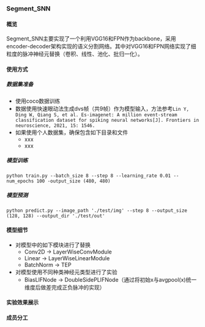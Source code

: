 ### Segment_SNN
#### 概览
Segment_SNN主要实现了一个利用VGG16和FPN作为backbone，采用encoder-decoder架构实现的语义分割网络。其中对VGG16和FPN网络实现了细粒度的脉冲神经元替换（卷积、线性、池化、批归一化）。
#### 使用方式
##### 数据集准备
+ 使用coco数据训练
+ 数据使用快速眼动法生成dvs帧（共9帧）作为模型输入，方法参考`Lin Y, Ding W, Qiang S, et al. Es-imagenet: A million event-stream classification dataset for spiking neural networks[J]. Frontiers in neuroscience, 2021, 15: 1546.`
+ 如果使用个人数据集，确保包含如下目录和文件
  + xxx
  + xxx
##### 模型训练
``
python train.py --batch_size 8 --step 8 --learning_rate 0.01 --num_epochs 100 -output_size (480, 480)
``

##### 模型预测
``
python predict.py --image_path './test/img' --step 8 --output_size (128, 128) --output_dir './test/out'
``
#### 模型细节
+ 对模型中的如下模块进行了替换
  + Conv2D $\rightarrow$ LayerWiseConvModule
  + Linear $\rightarrow$ LayerWiseLinearModule
  + BatchNorm $\rightarrow$ TEP
+ 对模型使用不同种类神经元类型进行了实验
  + BiasLIFNode $\rightarrow$ DoubleSidePLIFNode（通过将初始x与avgpool(x)统一维度后做差完成正负脉冲的实现）
#### 实验效果展示

#### 成员分工
